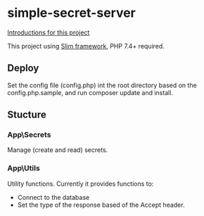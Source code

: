 # simple-secret-server
[Introductions for this project](https://github.com/ngabesz-wse/secret-server-task)

This project using [Slim framework](https://www.slimframework.com), PHP 7.4+ required.

## Deploy
Set the config file (config.php) int the root directory based on the config.php.sample, and run composer update and install.

## Stucture
### App\Secrets
Manage (create and read) secrets.
### App\Utils
Utility functions. Currently it provides functions to:
- Connect to the database
- Set the type of the response based of the Accept header.
